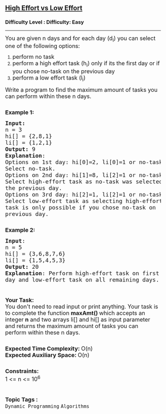 <h2><a href="https://www.geeksforgeeks.org/problems/high-effort-vs-low-effort0213/1?page=3&status=unsolved&sortBy=accuracy">High Effort vs Low Effort</a></h2><h3>Difficulty Level : Difficulty: Easy</h3><hr><div class="problems_problem_content__Xm_eO"><p><span style="font-size:18px">You are given n days and for each day (d<sub>i</sub>) you can&nbsp;select one of the following options:</span></p>

<ol>
	<li><span style="font-size:18px">perform&nbsp;</span><span style="font-size:18px">no task&nbsp;</span></li>
	<li><span style="font-size:18px">perform a high effort task&nbsp;(h<sub>i</sub>) only if its the first day or if you chose no-task on the previous day</span></li>
	<li><span style="font-size:18px">perform&nbsp;a low effort task&nbsp;(l<sub>i</sub>)</span></li>
</ol>

<p><span style="font-size:18px">Write a program to find the maximum amount of tasks you can perform within these n days.&nbsp;</span></p>

<p><br>
<span style="font-size:18px"><strong>Example 1:</strong></span></p>

<pre><span style="font-size:18px"><strong>Input:</strong>
n = 3
hi[] = {2,8,1}
li[] = {1,2,1}
<strong>Output:</strong> 9
<strong>Explanation</strong>:
Options on 1st day: hi[0]=2, li[0]=1 or no-task
Select no-task.
Options on 2nd day: hi[1]=8, li[2]=1 or no-task
Select high-effort task as no-task was selected 
the previous day.  
Options on 3rd day: hi[2]=1, li[2]=1 or no-task
Select low-effort task as selecting high-effort 
task is only possible if you chose no-task on 
previous day.</span>
</pre>

<p><br>
<span style="font-size:18px"><strong>Example 2:</strong></span></p>

<pre><span style="font-size:18px"><strong>Input</strong>:
n = 5
hi[] = {3,6,8,7,6}
li[] = {1,5,4,5,3}
<strong>Output:</strong> 20
<strong>Explanation</strong>: Perform high-effort task on first 
day and low-effort task on all remaining days.
</span></pre>

<p>&nbsp;</p>

<p><span style="font-size:18px"><strong>Your Task:</strong><br>
You don't need to read input or print anything. Your task is to complete the function&nbsp;<strong>maxAmt()&nbsp;</strong>which accepts an integer <strong>n</strong> and two arrays li[] and hi[]&nbsp;as input parameter and returns the maximum amount of tasks you can perform within these n days.</span></p>

<p><br>
<span style="font-size:18px"><strong>Expected Time Complexity:&nbsp;</strong>O(n)<br>
<strong>Expected Auxiliary Space:&nbsp;</strong>O(n)</span></p>

<p><br>
<span style="font-size:18px"><strong>Constraints:</strong><br>
1 &lt;= n&nbsp;&lt;= 10<sup>6</sup></span></p>
</div><br><p><span style=font-size:18px><strong>Topic Tags : </strong><br><code>Dynamic Programming</code>&nbsp;<code>Algorithms</code>&nbsp;